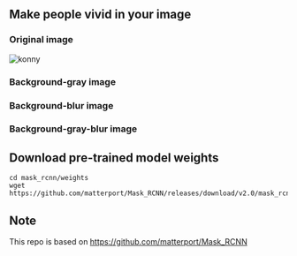
## Make people vivid in your image
### Original image
![konny](https://user-images.githubusercontent.com/34429021/60010474-d4cc1380-96b2-11e9-8368-497c1a446910.png)
### Background-gray image

### Background-blur image

### Background-gray-blur image


## Download pre-trained model weights
```
cd mask_rcnn/weights
wget https://github.com/matterport/Mask_RCNN/releases/download/v2.0/mask_rcnn_coco.h5
```

## Note
This repo is based on https://github.com/matterport/Mask_RCNN
